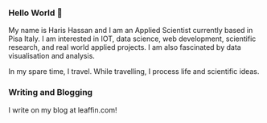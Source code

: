 ### Hello World 👋

<!--
**hassanharis/hassanharis** is a ✨ _special_ ✨ repository because its `README.md` (this file) appears on your GitHub profile.

Here are some ideas to get you started:

- 🔭 I’m currently working on ...
- 🌱 I’m currently learning ...
- 👯 I’m looking to collaborate on ...
- 🤔 I’m looking for help with ...
- 💬 Ask me about ...
- 📫 How to reach me: ...
- 😄 Pronouns: ...
- ⚡ Fun fact: ...
-->

My name is Haris Hassan and I am an Applied Scientist currently based in Pisa Italy. I am interested in IOT, data science, web development, scientific research, and real world applied projects. I am also fascinated by data visualisation and analysis.

In my spare time, I travel. While travelling, I process life and scientific ideas.

### Writing and Blogging
I write on my blog at leaffin.com!




